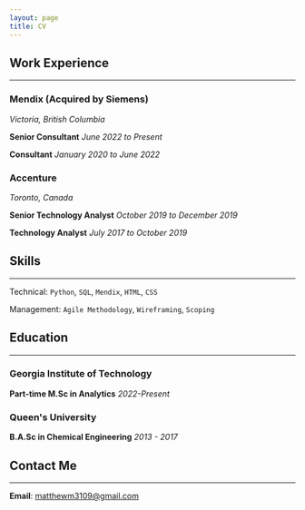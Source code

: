 ```yaml
---
layout: page
title: CV
---
```

<!-- minimilist CV as .md -->



## Work Experience
***


### Mendix (Acquired by Siemens)
_Victoria, British Columbia_

**Senior Consultant**
_June 2022 to Present_

**Consultant**
_January 2020 to June 2022_

### Accenture
_Toronto, Canada_

**Senior Technology Analyst**
_October 2019 to December 2019_

**Technology Analyst**
_July 2017 to October 2019_



## Skills
***


Technical: `Python`, `SQL`, `Mendix`, `HTML`, `CSS`

Management: `Agile Methodology`, `Wireframing`, `Scoping`



## Education
***


### Georgia Institute of Technology
**Part-time M.Sc in Analytics**
_2022-Present_

### Queen's University 
**B.A.Sc in Chemical Engineering**
_2013 - 2017_



## Contact Me 
***


**Email**: <matthewm3109@gmail.com>


